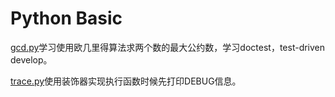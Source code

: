 # Python Basic

[gcd.py](gcd.py)学习使用欧几里得算法求两个数的最大公约数，学习doctest，test-driven develop。

[trace.py](trace.py)使用装饰器实现执行函数时候先打印DEBUG信息。